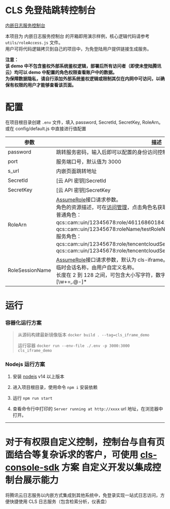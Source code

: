 # CLS 免登陆跳转控制台

[内嵌日志服务控制台]

本项目为 内嵌日志服务控制台 的开箱即用演示样例，核心逻辑代码请参考 `utils/roleAccess.js` 文件。<br />
用户可将代码逻辑拷贝到自己的项目中，为免登陆用户提供链接生成服务。

**注意：**<br/>
**该 demo 中不包含鉴权外部系统鉴权逻辑，部署后所有访问者（即使未登陆腾讯云）均可以 demo 中配置的角色权限查看账户中的数据。**<br/>
**为保障数据隐私，请自行添加外部系统鉴权逻辑或限制其仅在内网中可访问，以确保有权限的用户才能够查看该页面。**

# 配置

在项目根目录创建 `.env` 文件，填入 password, SecretId, SecretKey, RoleArn。
或在 config/default.js 中直接进行值配置

| 参数            | 描述                                                                                                                                                                                                                                                                                                                                                                |
| --------------- | ------------------------------------------------------------------------------------------------------------------------------------------------------------------------------------------------------------------------------------------------------------------------------------------------------------------------------------------------------------------- |
| password        | 跳转服务密码，输入后即可以配置的身份访问控制台                                                                                                                                                                                                                                                                                                                      |
| port            | 服务端口号，默认值为 3000                                                                                                                                                                                                                                                                                                                                           |
| s_url           | 内嵌页面跳转地址                                                                                                                                                                                                                                                                                                                                                    |
| SecretId        | [云 API 密钥]SecretId                                                                                                                                                                                                                                                                                                                                               |
| SecretKey       | [云 API 密钥]SecretKey                                                                                                                                                                                                                                                                                                                                              |
| RoleArn         | [AssumeRole]接口请求参数。<br>角色的资源描述，可在[访问管理]，点击角色名获取。<br>普通角色：<br>qcs::cam::uin/12345678:role/4611686018427397919、qcs::cam::uin/12345678:roleName/testRoleName<br>服务角色：<br>qcs::cam::uin/12345678:role/tencentcloudServiceRole/4611686018427397920、qcs::cam::uin/12345678:role/tencentcloudServiceRoleName/testServiceRoleName |
| RoleSessionName | [AssumeRole]接口请求参数，默认为 cls-iframe。<br>临时会话名称，由用户自定义名称。<br>长度在 2 到 128 之间，可包含大小写字符，数字以及特殊字符：=,.@-。 正则为：[\w+=,.@-]\*                                                                                                                                                                                         |

# 运行

### 容器化运行方案

> 从源码构建最新镜像版本
> `docker build . --tag=cls_iframe_demo`
>
> 运行容器
> `docker run --env-file ./.env -p 3000:3000 cls_iframe_demo`

### Nodejs 运行方案

1. 安装 [nodejs] v14 以上版本

2. 进入项目根目录，使用命令 `npm i` 安装依赖

3. 运行 `npm run start`

4. 查看命令行中打印的 `Server running at http://xxxx` url 地址，在浏览器中打开。

[云api密钥]: https://console.cloud.tencent.com/capi
[assumerole]: https://cloud.tencent.com/document/product/598/33164
[访问管理]: https://console.cloud.tencent.com/cam/role
[内嵌日志服务控制台]: https://cloud.tencent.com/document/product/614/45742
[nodejs]: https://nodejs.org/

---

# 对于有权限自定义控制，控制台与自有页面结合等复杂诉求的客户，可使用 [cls-console-sdk](https://github.com/TencentCloud/cls-console-sdk) 方案 自定义开发以集成控制台展示能力

将腾讯云日志服务以内嵌方式集成到其他系统中，免登录实现一站式日志访问，方便快捷使用 CLS 日志服务（包含检索分析，仪表盘）
